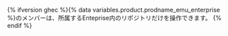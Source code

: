 {% ifversion ghec %}{% data variables.product.prodname_emu_enterprise %}のメンバーは、所属するEnteprise内のリポジトリだけを操作できます。 {% endif %}
